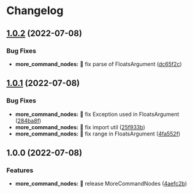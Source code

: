 # Changelog

## [1.0.2](https://github.com/AnzhiZhang/MCDReforgedPlugins/compare/more_command_nodes-v1.0.1...more_command_nodes-v1.0.2) (2022-07-08)


### Bug Fixes

* **more_command_nodes:** 🐛 fix parse of FloatsArgument ([dc65f2c](https://github.com/AnzhiZhang/MCDReforgedPlugins/commit/dc65f2c81943235eb0e4c2dc4965f75a57fb2844))

## [1.0.1](https://github.com/AnzhiZhang/MCDReforgedPlugins/compare/more_command_nodes-v1.0.0...more_command_nodes-v1.0.1) (2022-07-08)


### Bug Fixes

* **more_command_nodes:** 🐛 fix Exception used in FloatsArgument ([284ba8f](https://github.com/AnzhiZhang/MCDReforgedPlugins/commit/284ba8f4a9a58310faafcffa9196e035b2328ace))
* **more_command_nodes:** 🐛 fix import util ([25f933b](https://github.com/AnzhiZhang/MCDReforgedPlugins/commit/25f933b11dfc35d914df43c133bece5efce6af75))
* **more_command_nodes:** 🐛 fix range in FloatsArgument ([4fa552f](https://github.com/AnzhiZhang/MCDReforgedPlugins/commit/4fa552f5e4a5efb9296b1324a527d3888f90bb66))

## 1.0.0 (2022-07-08)


### Features

* **more_command_nodes:** 🎉 release MoreCommandNodes ([4aefc2b](https://github.com/AnzhiZhang/MCDReforgedPlugins/commit/4aefc2b728482040a90200cd9e9c5612ed9726a5))
